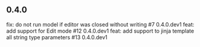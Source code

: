 ## 0.4.0

fix: do not run model if editor was closed without writing #7 0.4.0.dev1
feat: add support for Edit mode #12 0.4.0.dev1
feat: add support to jinja template all string type parameters #13 0.4.0.dev1
